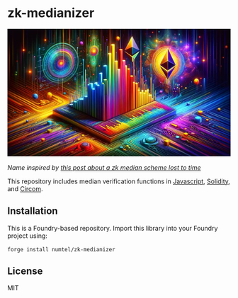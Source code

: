 # zk-medianizer

![zk-medianizer concept art](docs/banner.jpg)

*Name inspired by [this post about a zk median scheme lost to time](https://ethresear.ch/t/towards-more-secure-twap-oracles-introducing-the-zk-median-zero-knowledge-proof-scheme-for-defi/14891)*

This repository includes median verification functions in [Javascript](verifyMedian.js), [Solidity](src/Median2.sol), and [Circom](circuits/median.circom).

## Installation

This is a Foundry-based repository. Import this library into your Foundry project using:

```
forge install numtel/zk-medianizer
```

## License

MIT

